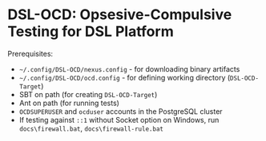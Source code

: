 DSL-OCD: Opsesive-Compulsive Testing for DSL Platform
=====================================================

Prerequisites:

* `~/.config/DSL-OCD/nexus.config` - for downloading binary artifacts
* `~/.config/DSL-OCD/ocd.config` - for defining working directory (`DSL-OCD-Target`)
* SBT on path (for creating `DSL-OCD-Target`)
* Ant on path (for running tests)
* `OCDSUPERUSER` and `ocduser` accounts in the PostgreSQL cluster
* If testing against `::1` without Socket option on Windows, run `docs\firewall.bat`, `docs\firewall-rule.bat`

